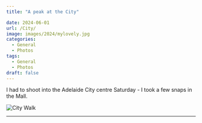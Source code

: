 ```yaml
---
title: "A peak at the City"

date: 2024-06-01
url: /City/
image: images/2024/mylovely.jpg
categories:
  - General
  - Photos
tags:
  - General
  - Photos
draft: false
---
```

I had to shoot into the Adelaide City centre Saturday - I took a few snaps in the Mall.
<!--more-->

![City Walk](./city/birds.jpg)

---
